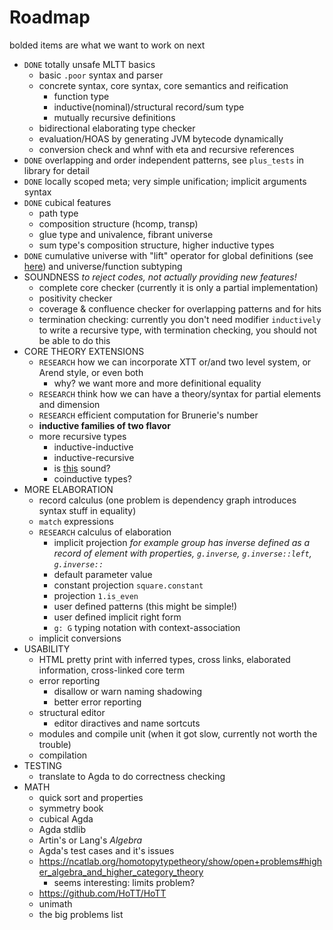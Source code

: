 # Roadmap


bolded items are what we want to work on next

* `DONE` totally unsafe MLTT basics
    * basic `.poor` syntax and parser
    * concrete syntax, core syntax, core semantics and reification
        * function type
        * inductive(nominal)/structural record/sum type
        * mutually recursive definitions
    * bidirectional elaborating type checker
    * evaluation/HOAS by generating JVM bytecode dynamically
    * conversion check and whnf with eta and recursive references
* `DONE` overlapping and order independent patterns, see `plus_tests` in library for detail
* `DONE` locally scoped meta; very simple unification; implicit arguments syntax
* `DONE` cubical features
    * path type
    * composition structure (hcomp, transp)
    * glue type and univalence, fibrant universe
    * sum type's composition structure, higher inductive types
* `DONE` cumulative universe with "lift" operator for global definitions (see [here](https://mazzo.li/epilogue/index.html%3Fp=857&cpage=1.html)) and universe/function subtyping
* SOUNDNESS *to reject codes, not actually providing new features!*
    * complete core checker (currently it is only a partial implementation)
    * positivity checker
    * coverage & confluence checker for overlapping patterns and for hits
    * termination checking: currently you don't need modifier `inductively` to write a recursive type, with termination checking, you should not be able to do this
* CORE THEORY EXTENSIONS
    * `RESEARCH` how we can incorporate XTT or/and two level system, or Arend style, or even both
        * why? we want more and more definitional equality
    * `RESEARCH` think how we can have a theory/syntax for partial elements and dimension
    * `RESEARCH` efficient computation for Brunerie's number
    * **inductive families of two flavor**
    * more recursive types
        * inductive-inductive
        * inductive-recursive
        * is [this](https://arend.readthedocs.io/en/latest/language-reference/definitions/hits/#conditions) sound?
        * coinductive types?
* MORE ELABORATION
    * record calculus (one problem is dependency graph introduces syntax stuff in equality)
    * `match` expressions
    * `RESEARCH` calculus of elaboration
        * implicit projection *for example group has inverse defined as a record of element with properties, `g.inverse`, `g.inverse::left`, `g.inverse::`*
        * default parameter value
        * constant projection `square.constant`
        * projection `1.is_even`
        * user defined patterns (this might be simple!)
        * user defined implicit right form
        * `g: G` typing notation with context-association
    * implicit conversions
* USABILITY
    * HTML pretty print with inferred types, cross links, elaborated information, cross-linked core term
    * error reporting
        * disallow or warn naming shadowing
        * better error reporting
    * structural editor
        * editor diractives and name sortcuts
    * modules and compile unit (when it got slow, currently not worth the trouble)
    * compilation
* TESTING
    * translate to Agda to do correctness checking
* MATH
    * quick sort and properties
    * symmetry book
    * cubical Agda
    * Agda stdlib
    * Artin's or Lang's *Algebra*
    * Agda's test cases and it's issues
    * https://ncatlab.org/homotopytypetheory/show/open+problems#higher_algebra_and_higher_category_theory
        * seems interesting: limits problem?
    * https://github.com/HoTT/HoTT
    * unimath
    * the big problems list
